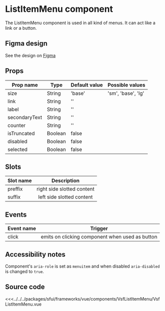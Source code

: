# ListItemMenu component

The ListItemMenu component is used in all kind of menus. It can act like a link or a button.

<Generate />

## Figma design

See the design on [Figma](https://www.figma.com/file/CWOkbpne0tDpSenT4ZEUTQ/%F0%9F%9B%A0-SFUI-2.0-%7C-Development?node-id=10928%3A14248)

## Props

| Prop name   | Type    | Default value | Possible values                        |
| ----------- | ------- | ------------- | ------------------------------------ |
| size        | String  | 'base'      | 'sm', 'base', 'lg' |
| link       | String  | ''            |                    |
| label    | String | ''         |                    |
| secondaryText    | String | ''         |                    |
| counter    | String | ''         |                    |
| isTruncated    | Boolean | false         |                    |
| disabled    | Boolean | false         |                    |
| selected    | Boolean | false |         |                  |

## Slots

| Slot name |            Description            |
| --------- | :-------------------------------: |
| preffix      |    right side slotted content     |
| suffix     | left side slotted content |
## Events

| Event name |            Trigger             |
| ---------- | :----------------------------: |
| click      | emits on clicking component when used as button |

## Accessibility notes

Component's `aria-role` is set as `menuitem` and when disabled `aria-disabled` is changed to `true`.

## Source code

<<<../../../packages/sfui/frameworks/vue/components/VsfListItemMenu/VsfListItemMenu.vue
